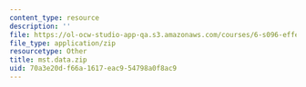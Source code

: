 ```yaml
---
content_type: resource
description: ''
file: https://ol-ocw-studio-app-qa.s3.amazonaws.com/courses/6-s096-effective-programming-in-c-and-c-january-iap-2014/70a3e20df66a1617eac954798a0f8ac9_mst.data.zip
file_type: application/zip
resourcetype: Other
title: mst.data.zip
uid: 70a3e20d-f66a-1617-eac9-54798a0f8ac9
---
```

